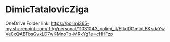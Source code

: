 # DimicTatalovicZiga
OneDrive Folder link:
https://polimi365-my.sharepoint.com/:f:/g/personal/11031043_polimi_it/EtkdDGmtxLBKsdaYwVe0xQABTbsGvxLD7wKMnoTb-MRkYg?e=cHHFzp
